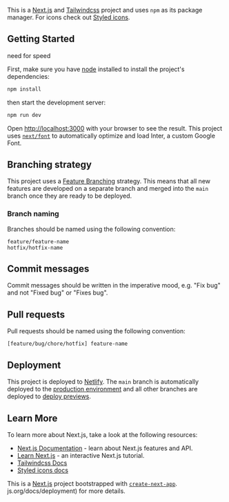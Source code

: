 This is a [Next.js](https://nextjs.org/) and [Tailwindcss](https://tailwindcss.com) project and uses `npm` as its package manager. For icons check out [Styled icons](https://styled-icons.dev/).

## Getting Started
need for speed

First, make sure you have [node](https://nodejs.org/en/download/) installed to install the project's dependencies:

```bash
npm install
```

then start the development server:

```bash
npm run dev
```

Open [http://localhost:3000](http://localhost:3000) with your browser to see the result.
This project uses [`next/font`](https://nextjs.org/docs/basic-features/font-optimization) to automatically optimize and load Inter, a custom Google Font.

## Branching strategy

This project uses a [Feature Branching](https://www.atlassian.com/git/tutorials/comparing-workflows/feature-branch-workflow) strategy. This means that all new features are developed on a separate branch and merged into the `main` branch once they are ready to be deployed.

### Branch naming

Branches should be named using the following convention:

`feature/feature-name`  
`hotfix/hotfix-name`

## Commit messages

Commit messages should be written in the imperative mood, e.g. "Fix bug" and not "Fixed bug" or "Fixes bug".

## Pull requests

Pull requests should be named using the following convention:

`[feature/bug/chore/hotfix] feature-name`

## Deployment

This project is deployed to [Netlify](https://www.netlify.com/). The `main` branch is automatically deployed to the [production environment](https://www.netlify.com/blog/2016/07/20/introducing-deploy-previews-in-netlify/) and all other branches are deployed to [deploy previews](https://www.netlify.com/blog/2016/07/20/introducing-deploy-previews-in-netlify/).

## Learn More

To learn more about Next.js, take a look at the following resources:

- [Next.js Documentation](https://nextjs.org/docs) - learn about Next.js features and API.
- [Learn Next.js](https://nextjs.org/learn) - an interactive Next.js tutorial.
- [Tailwindcss Docs](https://tailwindcss.com/docs/)
- [Styled icons docs](https://github.com/styled-icons/styled-icons#-styled-icons)



This is a [Next.js](https://nextjs.org/) project bootstrapped with [`create-next-app`](https://github.com/vercel/next.js/tree/canary/packages/create-next-app).
js.org/docs/deployment) for more details.

<!--triggers workflow?-->
